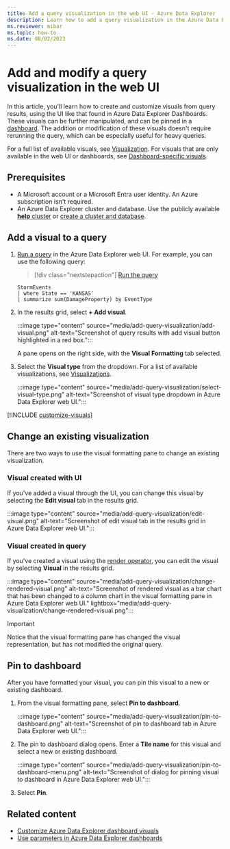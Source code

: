```yaml
---
title: Add a query visualization in the web UI - Azure Data Explorer
description: Learn how to add a query visualization in the Azure Data Explorer web UI.
ms.reviewer: mibar
ms.topic: how-to
ms.date: 08/02/2023
---
```

# Add and modify a query visualization in the web UI

In this article, you'll learn how to create and customize visuals from query results, using the UI like that found in Azure Data Explorer Dashboards. These visuals can be further manipulated, and can be pinned in a [dashboard](azure-data-explorer-dashboards.md). The addition or modification of these visuals doesn't require rerunning the query, which can be especially useful for heavy queries.

For a full list of available visuals, see [Visualization](/kusto/query/render-operator#visualization). For visuals that are only available in the web UI or dashboards, see [Dashboard-specific visuals](dashboard-visuals.md).

## Prerequisites

* A Microsoft account or a Microsoft Entra user identity. An Azure subscription isn't required.
* An Azure Data Explorer cluster and database. Use the publicly available [**help** cluster](https://dataexplorer.azure.com/help) or [create a cluster and database](create-cluster-database-portal.md).

## Add a visual to a query

1. [Run a query](web-ui-query-overview.md#write-and-run-queries) in the Azure Data Explorer web UI. For example, you can use the following query:

    > [!div class="nextstepaction"]
    > <a href="https://dataexplorer.azure.com/clusters/help/databases/Samples?query=H4sIAAAAAAAAAwsuyS/KdS1LzSsp5qpRKM9ILUpVCC5JLElVsLVVUPd29At2DFYHyhSX5uYmFmVWpYJYGi6JuYnpqQFF+QWpRSWVmgpJlQpgM0IqC1IBD28nVFIAAAA=" target="_blank">Run the query</a>

    ```kusto
    StormEvents
    | where State == 'KANSAS'
    | summarize sum(DamageProperty) by EventType
    ```

1. In the results grid, select **+ Add visual**.

    :::image type="content" source="media/add-query-visualization/add-visual.png" alt-text="Screenshot of query results with add visual button highlighted in a red box.":::

    A pane opens on the right side, with the **Visual Formatting** tab selected.

1. Select the **Visual type** from the dropdown. For a list of available visualizations, see [Visualizations](/kusto/query/render-operator#visualization). 

    :::image type="content" source="media/add-query-visualization/select-visual-type.png" alt-text="Screenshot of visual type dropdown in Azure Data Explorer web UI.":::

[!INCLUDE [customize-visuals](includes/customize-visuals.md)]

## Change an existing visualization

There are two ways to use the visual formatting pane to change an existing visualization.

### Visual created with UI

If you've added a visual through the UI, you can change this visual by selecting the **Edit visual** tab in the results grid.

:::image type="content" source="media/add-query-visualization/edit-visual.png" alt-text="Screenshot of edit visual tab in the results grid in Azure Data Explorer web UI.":::

### Visual created in query

If you've created a visual using the [render operator](/kusto/query/render-operator), you can edit the visual by selecting **Visual** in the results grid.

:::image type="content" source="media/add-query-visualization/change-rendered-visual.png" alt-text="Screenshot of rendered visual as a bar chart that has been changed to a column chart in the visual formatting pane in Azure Data Explorer web UI." lightbox="media/add-query-visualization/change-rendered-visual.png":::

> [!IMPORTANT]
> Notice that the visual formatting pane has changed the visual representation, but has not modified the original query.

## Pin to dashboard

After you have formatted your visual, you can pin this visual to a new or existing dashboard.

1. From the visual formatting pane, select **Pin to dashboard**.

    :::image type="content" source="media/add-query-visualization/pin-to-dashboard.png" alt-text="Screenshot of pin to dashboard tab in Azure Data Explorer web UI.":::

1. The pin to dashboard dialog opens. Enter a **Tile name** for this visual and select a new or existing dashboard.

    :::image type="content" source="media/add-query-visualization/pin-to-dashboard-menu.png" alt-text="Screenshot of dialog for pinning visual to dashboard in Azure Data Explorer web UI.":::

1. Select **Pin**.

## Related content

* [Customize Azure Data Explorer dashboard visuals](dashboard-customize-visuals.md)
* [Use parameters in Azure Data Explorer dashboards](dashboard-parameters.md)
